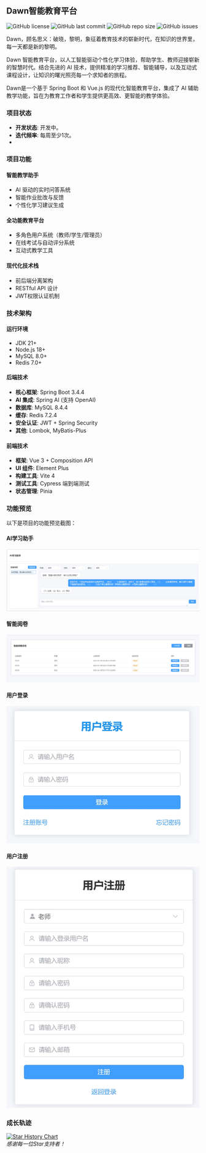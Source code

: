 ## Dawn智能教育平台

![GitHub license](https://img.shields.io/github/license/jetyu/dawn?style=flat-square)
![GitHub last commit](https://img.shields.io/github/last-commit/jetyu/dawn)
![GitHub repo size](https://img.shields.io/github/repo-size/jetyu/dawn)
![GitHub issues](https://img.shields.io/github/issues/jetyu/dawn)

Dawn，顾名思义：破晓，黎明，象征着教育技术的崭新时代，在知识的世界里，每一天都是新的黎明。

Dawn 智能教育平台，以人工智能驱动个性化学习体验，帮助学生、教师迎接崭新的智慧时代。结合先进的 AI 技术，提供精准的学习推荐、智能辅导，以及互动式课程设计，让知识的曙光照亮每一个求知者的旅程。

Dawn是一个基于 Spring Boot 和 Vue.js 的现代化智能教育平台，集成了 AI 辅助教学功能，旨在为教育工作者和学生提供更高效、更智能的教学体验。

### 项目状态
- **开发状态**: 开发中。
- **迭代频率**: 每周至少1次。
-

### 项目功能

#### 智能教学助手
- AI 驱动的实时问答系统
- 智能作业批改与反馈
- 个性化学习建议生成

#### 全功能教育平台
- 多角色用户系统（教师/学生/管理员）
- 在线考试与自动评分系统
- 互动式教学工具

#### 现代化技术栈
- 前后端分离架构
- RESTful API 设计
- JWT权限认证机制

### 技术架构

#### 运行环境
- JDK 21+
- Node.js 18+
- MySQL 8.0+
- Redis 7.0+
  
#### 后端技术
- **核心框架**: Spring Boot 3.4.4
- **AI 集成**: Spring AI (支持 OpenAI)
- **数据库**: MySQL 8.4.4
- **缓存**: Redis 7.2.4
- **安全认证**: JWT + Spring Security
- **其他**: Lombok, MyBatis-Plus

#### 前端技术
- **框架**: Vue 3 + Composition API
- **UI 组件**: Element Plus
- **构建工具**: Vite 4
- **测试工具**: Cypress 端到端测试
- **状态管理**: Pinia

### 功能预览

以下是项目的功能预览截图：

#### AI学习助手
![AI Assistant Preview](docs/preview/AIAssiant_Preview.jpg)

#### 智能阅卷
![Paper Grading Preview](docs/preview/PaperGrading_Preview.jpg)

#### 用户登录
![User Login Preview](docs/preview/UserLogin_Preview.jpg)

#### 用户注册
![User Register Preview](docs/preview/UserRegister_Preview.jpg)

### 成长轨迹  
[![Star History Chart](https://api.star-history.com/svg?repos=jetyu/Dawn)](https://star-history.com/#jetyu/Dawn)  
*感谢每一位Star支持者！*

